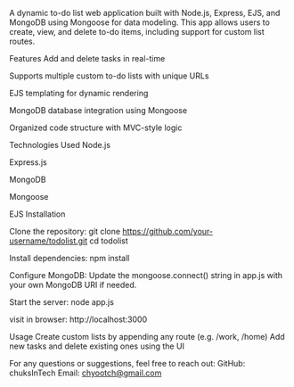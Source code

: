 A dynamic to-do list web application built with Node.js, Express, EJS, and MongoDB using Mongoose for data modeling. This app allows users to create, view, and delete to-do items, including support for custom list routes.

Features
Add and delete tasks in real-time

Supports multiple custom to-do lists with unique URLs

EJS templating for dynamic rendering

MongoDB database integration using Mongoose

Organized code structure with MVC-style logic

Technologies Used
Node.js

Express.js

MongoDB

Mongoose

EJS
Installation

Clone the repository:
git clone https://github.com/your-username/todolist.git
cd todolist

Install dependencies:
npm install

Configure MongoDB:
Update the mongoose.connect() string in app.js with your own MongoDB URI if needed.

Start the server:
node app.js

visit in browser:
http://localhost:3000

Usage
Create custom lists by appending any route (e.g. /work, /home)
Add new tasks and delete existing ones using the UI

For any questions or suggestions, feel free to reach out:
GitHub: chuksInTech
Email: chyootch@gmail.com
